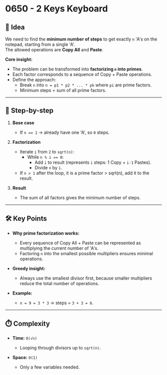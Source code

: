 # 0650 - 2 Keys Keyboard

## 🧠 Idea

We need to find the **minimum number of steps** to get exactly `n` 'A's on the notepad, starting from a single 'A'.  
The allowed operations are **Copy All** and **Paste**.  

**Core insight:**  
- The problem can be transformed into **factorizing `n` into primes**.  
- Each factor corresponds to a sequence of Copy + Paste operations.  
- Define the approach:  
  - Break `n` into `n = p1 * p2 * ... * pk` where `pi` are prime factors.  
  - Minimum steps = sum of all prime factors.  

---

## 🔁 Step-by-step

1. **Base case**  
   - If `n == 1` → already have one 'A', so `0` steps.

2. **Factorization**  
   - Iterate `i` from `2` to `sqrt(n)`:
     - While `n % i == 0`:
       - Add `i` to result (represents `i` steps: 1 Copy + `i-1` Pastes).
       - Divide `n` by `i`.
   - If `n > 1` after the loop, it is a prime factor > sqrt(n), add it to the result.

3. **Result**  
   - The sum of all factors gives the minimum number of steps.

---

## 🛠️ Key Points

- **Why prime factorization works:**  
  - Every sequence of Copy All + Paste can be represented as multiplying the current number of 'A's.  
  - Factoring `n` into the smallest possible multipliers ensures minimal operations.

- **Greedy insight:**  
  - Always use the smallest divisor first, because smaller multipliers reduce the total number of operations.

- **Example:**  
  - `n = 9 = 3 * 3` → steps = `3 + 3 = 6`.

---

## ⏱️ Complexity

- **Time:** `O(√n)`  
  - Looping through divisors up to `sqrt(n)`.

- **Space:** `O(1)`  
  - Only a few variables needed.
